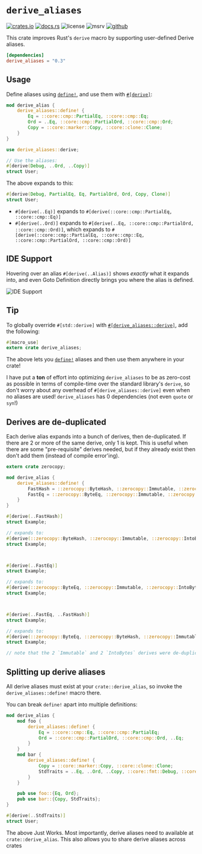 # `derive_aliases`

<!-- cargo-rdme start -->

[![crates.io](https://img.shields.io/crates/v/derive_aliases?style=flat-square&logo=rust)](https://crates.io/crates/derive_aliases)
[![docs.rs](https://img.shields.io/badge/docs.rs-derive_aliases-blue?style=flat-square&logo=docs.rs)](https://docs.rs/derive_aliases)
![license](https://img.shields.io/badge/license-Apache--2.0_OR_MIT-blue?style=flat-square)
![msrv](https://img.shields.io/badge/msrv-1.56-blue?style=flat-square&logo=rust)
[![github](https://img.shields.io/github/stars/nik-rev/derive-aliases)](https://github.com/nik-rev/derive-aliases)

This crate improves Rust's `derive` macro by supporting user-defined Derive aliases.

```toml
[dependencies]
derive_aliases = "0.3"
```

## Usage

Define aliases using [`define!`](define), and use them with [`#[derive]`](derive):

```rust
mod derive_alias {
    derive_aliases::define! {
        Eq = ::core::cmp::PartialEq, ::core::cmp::Eq;
        Ord = ..Eq, ::core::cmp::PartialOrd, ::core::cmp::Ord;
        Copy = ::core::marker::Copy, ::core::clone::Clone;
    }
}

use derive_aliases::derive;

// Use the aliases:
#[derive(Debug, ..Ord, ..Copy)]
struct User;
```

The above expands to this:

```rust
#[derive(Debug, PartialEq, Eq, PartialOrd, Ord, Copy, Clone)]
struct User;
```

- `#[derive(..Eq)]` expands to `#[derive(::core::cmp::PartialEq, ::core::cmp::Eq)]`
- `#[derive(..Ord)]` expands to `#[derive(..Eq, ::core::cmp::PartialOrd, ::core::cmp::Ord)]`, which expands to `#[derive(::core::cmp::PartialEq, ::core::cmp::Eq, ::core::cmp::PartialOrd, ::core::cmp::Ord)]`

## IDE Support

Hovering over an alias `#[derive(..Alias)]` shows *exactly* what it expands into, and even Goto Definition directly brings you where the alias is defined.

![IDE Support](https://raw.githubusercontent.com/nik-rev/derive-aliases/main/ide_support.png)

## Tip

To globally override `#[std::derive]` with [`#[derive_aliases::derive]`](derive), add the following:

```rust
#[macro_use]
extern crate derive_aliases;
```

The above lets you [`define!`](macro@define) aliases and then use them anywhere in your crate!

I have put a **ton** of effort into optimizing `derive_aliases` to be as zero-cost as possible in terms of compile-time over the standard library's `derive`,
so don't worry about any overhead of `#[derive_aliases::derive]` even when no aliases are used! `derive_aliases` has 0 dependencies (not even `quote` or `syn`!)

## Derives are de-duplicated

Each derive alias expands into a bunch of derives, then de-duplicated. If there are 2 or more of the same derive, only 1 is kept.
This is useful when there are some "pre-requisite" derives needed, but if they already exist then don't add them (instead of compile error'ing).

```rust
extern crate zerocopy;

mod derive_alias {
    derive_aliases::define! {
        FastHash = ::zerocopy::ByteHash, ::zerocopy::Immutable, ::zerocopy::IntoBytes;
        FastEq = ::zerocopy::ByteEq, ::zerocopy::Immutable, ::zerocopy::IntoBytes;
    }
}

#[derive(..FastHash)]
struct Example;

// expands to:
#[derive(::zerocopy::ByteHash, ::zerocopy::Immutable, ::zerocopy::IntoBytes)]
struct Example;



#[derive(..FastEq)]
struct Example;

// expands to:
#[derive(::zerocopy::ByteEq, ::zerocopy::Immutable, ::zerocopy::IntoBytes)]
struct Example;



#[derive(..FastEq, ..FastHash)]
struct Example;

// expands to:
#[derive(::zerocopy::ByteEq, ::zerocopy::ByteHash, ::zerocopy::Immutable, ::zerocopy::IntoBytes)]
struct Example;

// note that the 2 `Immutable` and 2 `IntoBytes` derives were de-duplicated
```

## Splitting up derive aliases

All derive aliases must exist at your `crate::derive_alias`, so invoke the `derive_aliases::define!` macro there.

You can break `define!` apart into multiple definitions:

```rust
mod derive_alias {
    mod foo {
        derive_aliases::define! {
            Eq = ::core::cmp::Eq, ::core::cmp::PartialEq;
            Ord = ::core::cmp::PartialOrd, ::core::cmp::Ord, ..Eq;
        }
    }
    mod bar {
        derive_aliases::define! {
            Copy = ::core::marker::Copy, ::core::clone::Clone;
            StdTraits = ..Eq, ..Ord, ..Copy, ::core::fmt::Debug, ::core::hash::Hash;
        }
    }

    pub use foo::{Eq, Ord};
    pub use bar::{Copy, StdTraits};
}

#[derive(..StdTraits)]
struct User;
```

The above Just Works. Most importantly, derive aliases need to available at `crate::derive_alias`. This also allows you to share derive aliases across crates

<!-- cargo-rdme end -->
